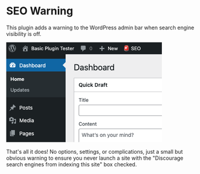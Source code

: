 # SEO Warning

This plugin adds a warning to the WordPress admin bar when search engine visibility is off.

![Dashboard View](/images/seo-warning.png)

That's all it does! No options, settings, or complications, just a small but obvious warning to ensure you never launch a site with the "Discourage search engines from indexing this site" box checked.
